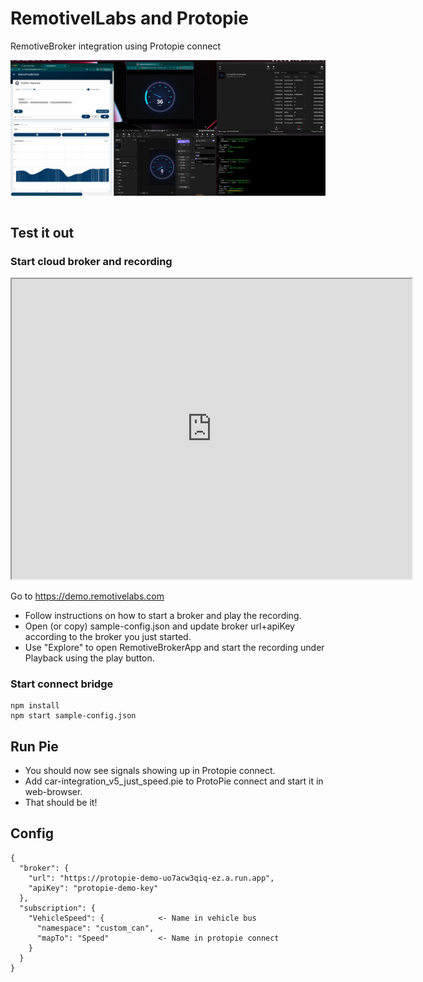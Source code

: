 # RemotivelLabs and Protopie

RemotiveBroker integration using Protopie connect

![alt text](screenshot.png "Screenshot")


```

```


## Test it out

### Start cloud broker and recording

<iframe src="https://drive.google.com/file/d/1m8pfbSK_9-iaI2JSssdcok8O8nYs0mIM/preview" width="640" height="480" allow="autoplay"></iframe>

Go to https://demo.remotivelabs.com

* Follow instructions on how to start a broker and play the recording.
* Open (or copy) sample-config.json and update broker url+apiKey according to the broker you just started.
* Use "Explore" to open RemotiveBrokerApp and start the recording under Playback using the play button.

### Start connect bridge
```
npm install
npm start sample-config.json
```
## Run Pie

* You should now see signals showing up in Protopie connect.
* Add car-integration_v5_just_speed.pie to ProtoPie connect and start it in web-browser.
* That should be it!


## Config

```
{
  "broker": {
    "url": "https://protopie-demo-uo7acw3qiq-ez.a.run.app",
    "apiKey": "protopie-demo-key"
  },
  "subscription": {
    "VehicleSpeed": {            <- Name in vehicle bus
      "namespace": "custom_can",
      "mapTo": "Speed"           <- Name in protopie connect
    }
  }
}
```
